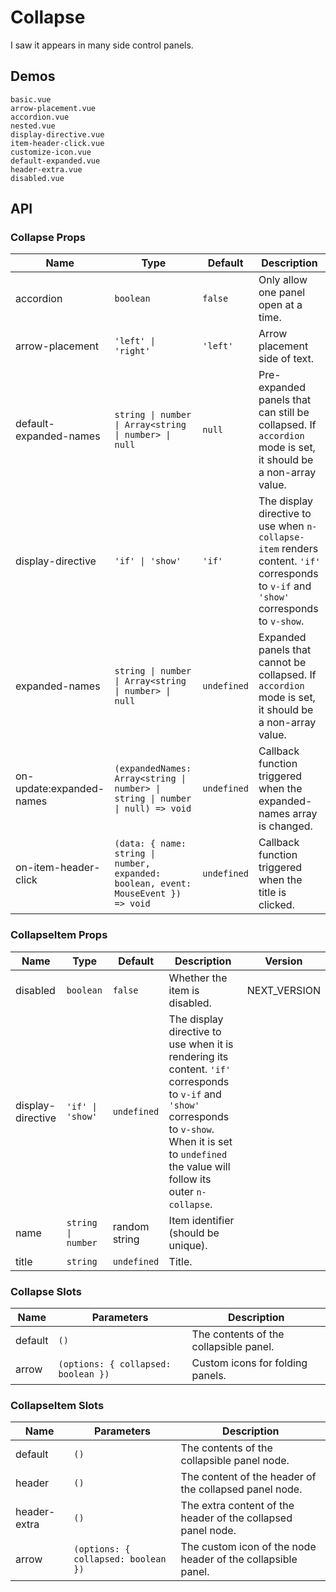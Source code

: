 # Collapse

I saw it appears in many side control panels.

## Demos

```demo
basic.vue
arrow-placement.vue
accordion.vue
nested.vue
display-directive.vue
item-header-click.vue
customize-icon.vue
default-expanded.vue
header-extra.vue
disabled.vue
```

## API

### Collapse Props

| Name | Type | Default | Description |
| --- | --- | --- | --- |
| accordion | `boolean` | `false` | Only allow one panel open at a time. |
| arrow-placement | `'left' \| 'right'` | `'left'` | Arrow placement side of text. |
| default-expanded-names | `string \| number \| Array<string \| number> \| null` | `null` | Pre-expanded panels that can still be collapsed. If `accordion` mode is set, it should be a non-array value. |
| display-directive | `'if' \| 'show'` | `'if'` | The display directive to use when `n-collapse-item` renders content. `'if'` corresponds to `v-if` and `'show'` corresponds to `v-show`. |
| expanded-names | `string \| number \| Array<string \| number> \| null` | `undefined` | Expanded panels that cannot be collapsed. If `accordion` mode is set, it should be a non-array value. |
| on-update:expanded-names | `(expandedNames: Array<string \| number> \| string \| number \| null) => void` | `undefined` | Callback function triggered when the expanded-names array is changed. |
| on-item-header-click | `(data: { name: string \| number, expanded: boolean, event: MouseEvent }) => void` | `undefined` | Callback function triggered when the title is clicked. |

### CollapseItem Props

| Name | Type | Default | Description | Version |
| --- | --- | --- | --- | --- |
| disabled | `boolean` | `false` | Whether the item is disabled. | NEXT_VERSION |
| display-directive | `'if' \| 'show'` | `undefined` | The display directive to use when it is rendering its content. `'if'` corresponds to `v-if` and `'show'` corresponds to `v-show`. When it is set to `undefined` the value will follow its outer `n-collapse`. |  |
| name | `string \| number` | random string | Item identifier (should be unique). |  |
| title | `string` | `undefined` | Title. |  |

### Collapse Slots

| Name | Parameters | Description |
| --- | --- | --- |
| default | `()` | The contents of the collapsible panel. |
| arrow | `(options: { collapsed: boolean })` | Custom icons for folding panels. |

### CollapseItem Slots

| Name | Parameters | Description |
| --- | --- | --- |
| default | `()` | The contents of the collapsible panel node. |
| header | `()` | The content of the header of the collapsed panel node. |
| header-extra | `()` | The extra content of the header of the collapsed panel node. |
| arrow | `(options: { collapsed: boolean })` | The custom icon of the node header of the collapsible panel. |
